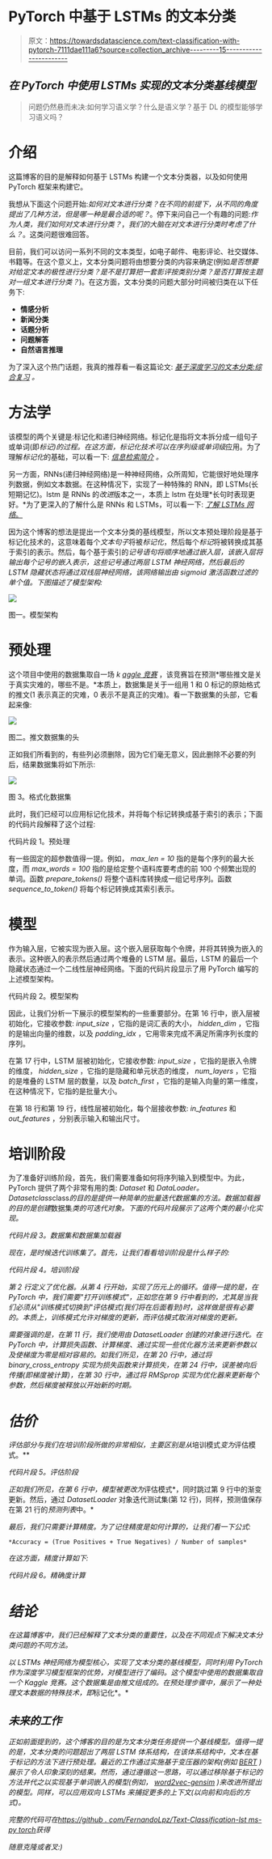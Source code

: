# PyTorch 中基于 LSTMs 的文本分类

> 原文：<https://towardsdatascience.com/text-classification-with-pytorch-7111dae111a6?source=collection_archive---------15----------------------->

## *在 PyTorch 中使用 LSTMs 实现的文本分类基线模型*

> 问题仍然悬而未决:如何学习语义学？什么是语义学？基于 DL 的模型能够学习语义吗？

# 介绍

这篇博客的目的是解释如何基于 LSTMs 构建一个文本分类器，以及如何使用 PyTorch 框架来构建它。

我想从下面这个问题开始:*如何对文本进行分类？*在不同的前提下，从不同的角度提出了几种方法，但是*哪一种是最合适的呢？*。停下来问自己一个有趣的问题:*作为人类，我们如何对文本进行分类？*，*我们的大脑在对文本进行分类时考虑了什么？*。这类问题很难回答。

目前，我们可以访问一系列不同的文本类型，如电子邮件、电影评论、社交媒体、书籍等。在这个意义上，文本分类问题将由想要分类的内容来确定(例如*是否想要对给定文本的极性进行分类？是不是打算把一套影评按类别分类？是否打算按主题对一组文本进行分类？*)。在这方面，文本分类的问题大部分时间被归类在以下任务下:

*   **情感分析**
*   **新闻分类**
*   **话题分析**
*   **问题解答**
*   **自然语言推理**

为了深入这个热门话题，我真的推荐看一看这篇论文: [*基于深度学习的文本分类:综合复习*](https://arxiv.org/pdf/2004.03705.pdf) *。*

# 方法学

该模型的两个关键是:标记化和递归神经网络。标记化是指将文本拆分成一组句子或单词(即*标记)*的过程。在这方面，*标记化技术*可以在序列级或*单词级*应用。为了理解*标记化*的基础，可以看一下: [*信息检索简介*](https://nlp.stanford.edu/IR-book/html/htmledition/tokenization-1.html) *。*

另一方面，RNNs(递归神经网络)是一种神经网络，众所周知，它能很好地处理序列数据，例如文本数据。在这种情况下，实现了一种特殊的 RNN，即 LSTMs(长短期记忆)。lstm 是 RNNs 的*改进*版本之一，本质上 lstm 在处理*长句时表现更好。*为了更深入的了解什么是 RNNs 和 LSTMs，可以看一下: [*了解 LSTMs 网络*。](https://colah.github.io/posts/2015-08-Understanding-LSTMs/)

因为这个博客的想法是提出一个文本分类的基线模型，所以文本预处理阶段是基于标记化技术的，这意味着每个*文本句子*将被*标记化*，然后每个*标记*将被转换成其基于索引的表示。然后，每个基于索引的*记号语句将顺序地通过嵌入层，该嵌入层将输出每个记号的嵌入表示，这些记号通过两层 LSTM 神经网络，然后最后的 LSTM 隐藏状态将通过双线层神经网络，该网络输出由 sigmoid 激活函数过滤的单个值。下图描述了模型架构:*

![](img/f4de2ba1c25b92f16f71a727367daec2.png)

图一。模型架构

# **预处理**

这个项目中使用的数据集取自一场 *k* [*aggle 竞赛*](https://www.kaggle.com/c/nlp-getting-started) ，该竞赛旨在预测*哪些推文是关于真实灾难的，哪些不是。*本质上，数据集是关于一组用 1 和 0 标记的原始格式的推文(1 表示真正的灾难，0 表示不是真正的灾难)。看一下数据集的头部，它看起来像:

![](img/af61854a2713286dc0dadbf33dcef901.png)

图二。推文数据集的头

正如我们所看到的，有些列必须删除，因为它们毫无意义，因此删除不必要的列后，结果数据集将如下所示:

![](img/8c6c735f868ea852de3ff0d7f05acb3c.png)

图 3。格式化数据集

此时，我们已经可以应用标记化技术，并将每个标记转换成基于索引的表示；下面的代码片段解释了这个过程:

代码片段 1。预处理

有一些固定的超参数值得一提。例如， *max_len = 10* 指的是每个序列的最大长度，而 *max_words = 100* 指的是给定整个语料库要考虑的前 100 个频繁出现的单词。函数 *prepare_tokens()* 将整个语料库转换成一组记号序列。函数 *sequence_to_token()* 将每个标记转换成其索引表示。

# 模型

作为输入层，它被实现为嵌入层。这个嵌入层获取每个令牌，并将其转换为嵌入的表示。这种嵌入的表示然后通过两个堆叠的 LSTM 层。最后，LSTM 的最后一个隐藏状态通过一个二线性层神经网络。下面的代码片段显示了用 PyTorch 编写的上述模型架构。

代码片段 2。模型架构

因此，让我们分析一下展示的模型架构的一些重要部分。在第 16 行中，嵌入层被初始化，它接收参数: *input_size* ，它指的是词汇表的大小， *hidden_dim* ，它指的是输出向量的维数，以及 *padding_idx* ，它用零来完成不满足所需序列长度的序列。

在第 17 行中，LSTM 层被初始化，它接收参数: *input_size* ，它指的是嵌入令牌的维度， *hidden_size* ，它指的是隐藏和单元状态的维度， *num_layers* ，它指的是堆叠的 LSTM 层的数量，以及 *batch_first* ，它指的是输入向量的第一维度，在这种情况下，它指的是批量大小。

在第 18 行和第 19 行，线性层被初始化，每个层接收参数: *in_features* 和 *out_features* ，分别表示输入和输出尺寸。

# 培训阶段

为了准备好训练阶段，首先，我们需要准备如何将序列输入到模型中。为此，PyTorch 提供了两个非常有用的类: *Dataset* 和 *DataLoader。*Dataset*class*class*的目的是提供一种简单的批量迭代数据集的方法。*数据加载器*的目的是创建*数据集*类的可迭代对象。下面的代码片段展示了这两个类的最小化实现。*

*代码片段 3。数据集和数据集加载器*

*现在，是时候迭代训练集了。首先，让我们看看培训阶段是什么样子的:*

*代码片段 4。培训阶段*

*第 2 行定义了优化器。从第 4 行开始，实现了历元上的循环。值得一提的是，在 PyTorch 中，我们需要"*打开*训练模式"，正如您在第 9 行中看到的，尤其是当我们必须从"*训练模式*切换到"*评估模式*(我们将在后面看到)时，这样做是很有必要的。本质上，训练模式允许对梯度的更新，而评估模式取消对梯度的更新。*

*需要强调的是，在第 11 行，我们使用由 *DatasetLoader* 创建的对象进行迭代。在 PyTorch 中，计算损失函数、计算梯度、通过实现一些优化器方法来更新参数以及使梯度为零是相对容易的。如我们所见，在第 20 行中，通过将 *binary_cross_entropy* 实现为损失函数来计算损失，在第 24 行中，误差被向后传播(即梯度被计算)，在第 30 行中，通过将 *RMSprop* 实现为优化器来更新每个参数，然后梯度被释放以开始新的时期。*

# *估价*

*评估部分与我们在培训阶段所做的非常相似，主要区别是从*培训模式*变为*评估模式。**

*代码片段 5。评估阶段*

*正如我们所见，在第 6 行中，模型被更改为*评估模式*，同时跳过第 9 行中的渐变更新。然后，通过 *DatasetLoader* 对象迭代测试集(第 12 行)，同样，预测值保存在第 21 行的*预测列表*中。*

*最后，我们只需要计算精度。为了记住精度是如何计算的，让我们看一下公式:*

```
*Accuracy = (True Positives + True Negatives) / Number of samples*
```

*在这方面，精度计算如下:*

*代码片段 6。精确度计算*

# *结论*

*在这篇博客中，我们已经解释了文本分类的重要性，以及在不同观点下解决文本分类问题的不同方法。*

*以 LSTMs 神经网络为模型核心，实现了文本分类的基线模型，同时利用 PyTorch 作为深度学习模型框架的优势，对模型进行了编码。这个模型中使用的数据集取自一个 Kaggle 竞赛。这个数据集是由推文组成的。在预处理步骤中，展示了一种处理文本数据的特殊技术，即*标记化*。*

## *未来的工作*

*正如前面提到的，这个博客的目的是为文本分类任务提供一个基线模型。值得一提的是，文本分类的问题超出了两层 LSTM 体系结构，在该体系结构中，文本在基于标记的方法下进行预处理。最近的工作通过实施基于变压器的架构(例如 [BERT](https://jalammar.github.io/a-visual-guide-to-using-bert-for-the-first-time/) )展示了令人印象深刻的结果。然而，通过遵循这一思路，可以通过移除基于标记的方法并代之以实现基于单词嵌入的模型(例如， [word2vec-gensim](https://radimrehurek.com/gensim/models/word2vec.html) )来改进所提出的模型。同样，可以应用双向 LSTMs 来捕捉更多的上下文(以向前和向后的方式)。*

*完整的代码可在[https://github . com/FernandoLpz/Text-Classification-lst ms-py torch](https://github.com/FernandoLpz/Text-Classification-LSTMs-PyTorch)获得*

*随意克隆或者叉:)*